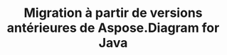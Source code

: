 ﻿---
title: Migration à partir de versions antérieures de Aspose.Diagram for Java
type: docs
weight: 40
url: /fr/java/migrating-from-earlier-versions-of-aspose-diagram-for-java/
---
